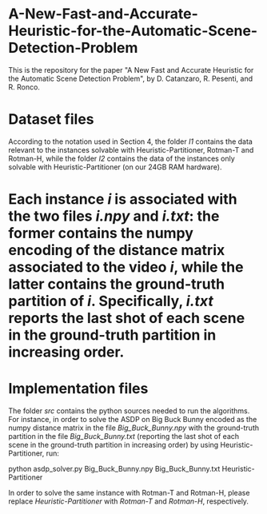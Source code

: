 # A-New-Fast-and-Accurate-Heuristic-for-the-Automatic-Scene-Detection-Problem


This is the repository for the paper "A New Fast and Accurate Heuristic for the Automatic Scene Detection Problem", by D. Catanzaro, R. Pesenti, and R. Ronco.<br>

<h1>Dataset files</h1>
According to the notation used in Section 4, the folder <i>I1</i> contains the data relevant to the instances solvable with Heuristic-Partitioner, Rotman-T and Rotman-H, while the folder <i>I2</i> contains the data of the instances only solvable with Heuristic-Partitioner (on our 24GB RAM hardware).<br>

# Each instance *i* is associated with the two files *i.npy* and *i.txt*: the former contains the numpy encoding of the distance matrix associated to the video *i*, while the latter contains the ground-truth partition of *i*. Specifically, *i.txt* reports the last shot of each scene in the ground-truth partition in increasing order.


<h1>Implementation files</h1>

The folder *src* contains the python sources needed to run the algorithms. For instance, in order to solve the ASDP on Big Buck Bunny encoded as the numpy distance matrix in the file *Big_Buck_Bunny.npy* with the ground-truth partition in the file *Big_Buck_Bunny.txt* (reporting the last shot of each scene in the ground-truth partition in increasing order) by using Heuristic-Partitioner, run:<br>

python asdp_solver.py Big_Buck_Bunny.npy Big_Buck_Bunny.txt Heuristic-Partitioner

In order to solve the same instance with Rotman-T and Rotman-H, please replace *Heuristic-Partitioner* with *Rotman-T* and *Rotman-H*, respectively.
